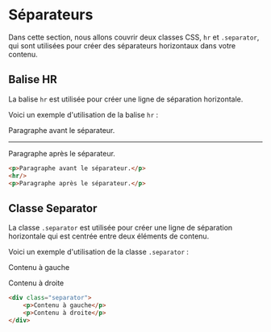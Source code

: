 # Séparateurs

Dans cette section, nous allons couvrir deux classes CSS, `hr` et `.separator`, qui sont utilisées pour créer des séparateurs horizontaux dans votre contenu.

## Balise HR

La balise `hr` est utilisée pour créer une ligne de séparation horizontale.

Voici un exemple d'utilisation de la balise `hr` :

<div className="html-preview">
    <p>Paragraphe avant le séparateur.</p>
    <hr/>
    <p>Paragraphe après le séparateur.</p>
</div>

```html title="HTML"
<p>Paragraphe avant le séparateur.</p>
<hr/>
<p>Paragraphe après le séparateur.</p>
```

## Classe Separator

La classe `.separator` est utilisée pour créer une ligne de séparation horizontale qui est centrée entre deux éléments de contenu.

Voici un exemple d'utilisation de la classe `.separator` :

<div className="html-preview">
    <div className="separator">
        <p>Contenu à gauche</p>
        <p>Contenu à droite</p>
    </div>
</div>

```html title="HTML"
<div class="separator">
    <p>Contenu à gauche</p>
    <p>Contenu à droite</p>
</div>
```
